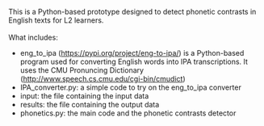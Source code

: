 This is a Python-based prototype designed to detect phonetic contrasts in English texts for L2 learners.\
\
What includes:
- eng_to_ipa (https://pypi.org/project/eng-to-ipa/) is a Python-based program used for converting English words into IPA transcriptions. It uses the CMU Pronuncing Dictionary (http://www.speech.cs.cmu.edu/cgi-bin/cmudict)
- IPA_converter.py: a simple code to try on the eng_to_ipa converter
- input: the file containing the input data
- results: the file containing the output data
- phonetics.py: the main code and the phonetic contrasts detector
